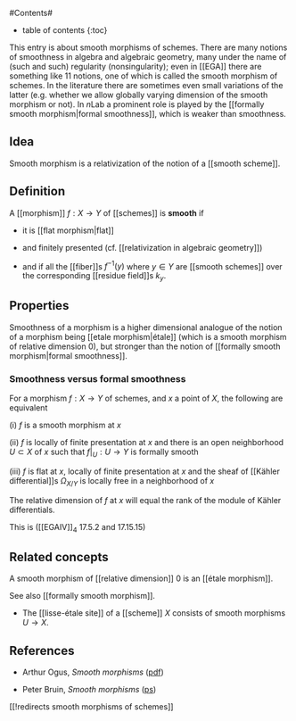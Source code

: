 
#Contents#
* table of contents
{:toc}


This entry is about smooth morphisms of schemes. There are many notions of smoothness in algebra and algebraic geometry, many under the name of (such and such) regularity (nonsingularity); even in [[EGA]] there are something like 11 notions, one of which is called the smooth morphism of schemes. In the literature there are sometimes even small variations of the latter (e.g. whether we allow globally varying dimension of the smooth morphism or not). In $n$Lab a prominent role is played by the [[formally smooth morphism|formal smoothness]], which is weaker than smoothness.

## Idea

Smooth morphism is a relativization of the notion of a [[smooth scheme]].

## Definition


A [[morphism]] $f:X\to Y$ of [[schemes]] is **smooth** if 

* it is [[flat morphism|flat]] 

* and finitely presented (cf. [[relativization in algebraic geometry]]) 

* and if all the [[fiber]]s $f^{-1}(y)$ where $y\in Y$ are [[smooth schemes]] over the corresponding [[residue field]]s $k_y$. 


## Properties

Smoothness of a morphism is a higher dimensional analogue of the notion of a morphism being [[etale morphism|étale]] (which is a smooth morphism of relative dimension $0$), but stronger than the notion of [[formally smooth morphism|formal smoothness]]. 

### Smoothness versus formal smoothness 

For a morphism $f:X\to Y$ of schemes, and $x$ a point of $X$, the following are equivalent

(i) $f$ is a smooth morphism at $x$

(ii) $f$ is locally of finite presentation at $x$ and there is an open neighborhood $U\subset X$ of $x$ such that $f|_U: U\to Y$ is formally smooth

(iii) $f$ is flat at $x$, locally of finite presentation at $x$ and the sheaf of [[Kähler differential]]s $\Omega_{X/Y}$ is locally free in a neighborhood of $x$

The relative dimension of $f$ at $x$ will equal the rank of the module of K&#228;hler differentials. 

This is ([[EGAIV]]${}_4$ 17.5.2 and 17.15.15)

## Related concepts

A smooth morphism of [[relative dimension]] 0 is an [[étale morphism]].

See also [[formally smooth morphism]].

* The [[lisse-étale site]] of a [[scheme]] $X$ consists of smooth morphisms $U \to X$.


## References

* Arthur Ogus, _Smooth morphisms_ ([pdf](http://math.berkeley.edu/~ogus/Math%20_256A--08/smooth.pdf))

* Peter Bruin, _Smooth morphisms_ ([ps](http://www.google.com/url?sa=t&source=web&cd=8&ved=0CEkQFjAH&url=http%3A%2F%2Fwww.math.leidenuniv.nl%2F~pbruin%2Fsmooth.ps&rct=j&q=%22relative%20dimension%22%20smooth&ei=1zn9TOesBIrrOZbr1NQK&usg=AFQjCNFRuNB5BNwI3hXEA9jsLajt0tZldQ&cad=rja))

[[!redirects smooth morphisms of schemes]]